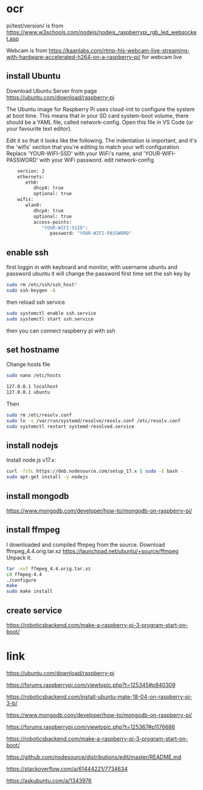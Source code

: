 # ocr


pi/test/version/ is from https://www.w3schools.com/nodejs/nodejs_raspberrypi_rgb_led_websocket.asp

Webcam is from https://kaanlabs.com/rtmp-hls-webcam-live-streaming-with-hardware-accelerated-h264-on-a-raspberry-pi/ for webcam live


## install Ubuntu

Download Ubuntu Server from page https://ubuntu.com/download/raspberry-pi

The Ubuntu image for Raspberry Pi uses cloud-init to configure the system at boot time. This means that in your SD card system-boot volume, there should be a YAML file, called network-config. Open this file in VS Code (or your favourite text editor).

Edit it so that it looks like the following. The indentation is important, and it's the 'wifis' section that you're editing to match your wifi configuration. Replace 'YOUR-WIFI-SSD' with your WiFi's name, and 'YOUR-WIFI-PASSWORD' with your WiFi password.
edit network-config
```sh
    version: 2
    ethernets:
       eth0:
          dhcp4: true
          optional: true
    wifis:
       wlan0:
          dhcp4: true
          optional: true
          access-points:
             "YOUR-WIFI-SSID":
                password: "YOUR-WIFI-PASSWORD"
```

## enable ssh

first loggin in with keyboard and monitor, with username ubuntu and password ubuntu
it will change the password first time
set the ssh key by
```sh
sudo rm /etc/ssh/ssh_host*
sudo ssh-keygen -A
```
then reload ssh service
```sh
sudo systemctl enable ssh.service
sudo systemctl start ssh.service
```
then you can connect raspberry pi with ssh

## set hostname
Change hosts file                      
```sh
sudo nano /etc/hosts
```
```sh
127.0.0.1 localhost
127.0.0.1 ubuntu
```
Then

```sh
sudo rm /etc/resolv.conf
sudo ln -s /var/run/systemd/resolve/resolv.conf /etc/resolv.conf
sudo systemctl restart systemd-resolved.service
```

## install nodejs

Install node.js v17.x:

```sh
curl -fsSL https://deb.nodesource.com/setup_17.x | sudo -E bash -
sudo apt-get install -y nodejs
```

## install mongodb

https://www.mongodb.com/developer/how-to/mongodb-on-raspberry-pi/


## install ffmpeg

I downloaded and compiled ffmpeg from the source. Download ffmpeg_4.4.orig.tar.xz
https://launchpad.net/ubuntu/+source/ffmpeg
Unpack it.
```sh
tar -xvf ffmpeg_4.4.orig.tar.xz
cd ffmpeg-4.4
./configure
make
sudo make install
```

## create service

https://roboticsbackend.com/make-a-raspberry-pi-3-program-start-on-boot/

# link

https://ubuntu.com/download/raspberry-pi

https://forums.raspberrypi.com/viewtopic.php?t=125345#p840309

https://roboticsbackend.com/install-ubuntu-mate-18-04-on-raspberry-pi-3-b/

https://www.mongodb.com/developer/how-to/mongodb-on-raspberry-pi/

https://forums.raspberrypi.com/viewtopic.php?t=125367#p1176686

https://roboticsbackend.com/make-a-raspberry-pi-3-program-start-on-boot/

https://github.com/nodesource/distributions/edit/master/README.md

https://stackoverflow.com/a/61444221/7734634

https://askubuntu.com/a/1343976